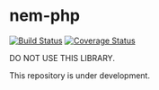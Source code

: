 # nem-php 

[![Build Status](https://travis-ci.org/izayoi256/nem-php.svg?branch=master)](https://travis-ci.org/izayoi256/nem-php)
[![Coverage Status](https://coveralls.io/repos/github/izayoi256/nem-php/badge.svg?branch=master)](https://coveralls.io/github/izayoi256/nem-php?branch=master)

DO NOT USE THIS LIBRARY.

This repository is under development.
